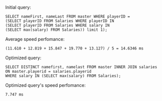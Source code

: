 Initial query:

```
SELECT nameFirst, nameLast FROM master WHERE playerID = 
(SELECT playerID FROM Salaries WHERE playerID IN
(SELECT playerID FROM Salaries WHERE salary IN
(SELECT max(salary) FROM Salaries)) limit 1);
```

Average speed perfomance:

```
(11.610 + 12.819 + 15.847 + 19.770 + 13.127) / 5 = 14.6346 ms
```

Optimized query:

```
SELECT DISTINCT namefirst, namelast FROM master INNER JOIN salaries
ON master.playerid = salaries.playerid
WHERE salary IN (SELECT max(salary) FROM Salaries);
```

Optimized query's speed perfomance:
```
7.747 ms
```

